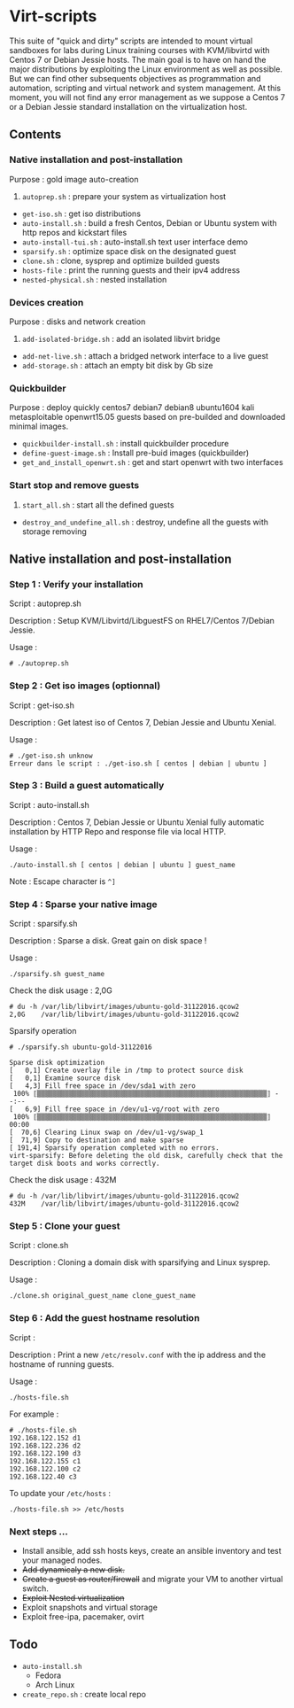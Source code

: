 # Virt-scripts

This suite of "quick and dirty" scripts are intended to mount virtual sandboxes for labs during Linux training courses with KVM/libvirtd with Centos 7 or Debian Jessie hosts. 
The main goal is to have on hand the major distributions by exploiting the Linux environment as well as possible. But we can find other subsequents objectives as programmation and automation, scripting and virtual network and system management. At this moment, you will not find any error management as we suppose a Centos 7 or a Debian Jessie standard installation on the virtualization host.

## Contents

### Native installation and post-installation

Purpose : gold image auto-creation

1. `autoprep.sh` : prepare your system as virtualization host
* `get-iso.sh` : get iso distributions
* `auto-install.sh` : build a fresh Centos, Debian or Ubuntu system with http repos and kickstart files
* `auto-install-tui.sh` : auto-install.sh text user interface demo
* `sparsify.sh` : optimize space disk on the designated guest
* `clone.sh` : clone, sysprep and optimize builded guests
* `hosts-file` : print the running guests and their ipv4 address
* `nested-physical.sh` : nested installation

### Devices creation

Purpose : disks and network creation

1. `add-isolated-bridge.sh` : add an isolated libvirt bridge
* `add-net-live.sh` : attach a bridged network interface to a live guest
* `add-storage.sh` : attach an empty bit disk by Gb size

### Quickbuilder

Purpose : deploy quickly centos7 debian7 debian8 ubuntu1604 kali metasploitable openwrt15.05 guests based on pre-builded and downloaded minimal images.

* `quickbuilder-install.sh` : install quickbuilder procedure
* `define-guest-image.sh` : Install pre-buid images (quickbuilder)
* `get_and_install_openwrt.sh` : get and start openwrt with two interfaces

### Start stop  and remove guests

1. `start_all.sh` : start all the defined guests
* `destroy_and_undefine_all.sh` : destroy,  undefine all the guests with storage removing

## Native installation and post-installation

### Step 1 : Verify your installation

Script : autoprep.sh

Description : Setup KVM/Libvirtd/LibguestFS on RHEL7/Centos 7/Debian Jessie.

Usage : 

```
# ./autoprep.sh
```

### Step 2 : Get iso images (optionnal)

Script : get-iso.sh

Description : Get latest iso of Centos 7, Debian Jessie and Ubuntu Xenial.

Usage :

```
# ./get-iso.sh unknow
Erreur dans le script : ./get-iso.sh [ centos | debian | ubuntu ]
```

### Step 3 : Build a guest automatically

Script : auto-install.sh 

Description :  Centos 7, Debian Jessie or Ubuntu Xenial fully automatic installation by HTTP Repo and response file via local HTTP.

Usage :

```
./auto-install.sh [ centos | debian | ubuntu ] guest_name
```

Note : Escape character is `^]`


### Step 4 : Sparse your native image

Script : sparsify.sh

Description : Sparse a disk. Great gain on disk space !

Usage :

```
./sparsify.sh guest_name
```

Check the disk usage : 2,0G

```
# du -h /var/lib/libvirt/images/ubuntu-gold-31122016.qcow2
2,0G    /var/lib/libvirt/images/ubuntu-gold-31122016.qcow2
```

Sparsify operation

```
# ./sparsify.sh ubuntu-gold-31122016

Sparse disk optimization
[   0,1] Create overlay file in /tmp to protect source disk
[   0,1] Examine source disk
[   4,3] Fill free space in /dev/sda1 with zero
 100% ⟦▒▒▒▒▒▒▒▒▒▒▒▒▒▒▒▒▒▒▒▒▒▒▒▒▒▒▒▒▒▒▒▒▒▒▒▒▒▒▒▒▒▒▒▒▒▒▒▒▒▒▒▒▒▒▒▒▒▒⟧ --:--
[   6,9] Fill free space in /dev/u1-vg/root with zero
 100% ⟦▒▒▒▒▒▒▒▒▒▒▒▒▒▒▒▒▒▒▒▒▒▒▒▒▒▒▒▒▒▒▒▒▒▒▒▒▒▒▒▒▒▒▒▒▒▒▒▒▒▒▒▒▒▒▒▒▒▒⟧ 00:00
[  70,6] Clearing Linux swap on /dev/u1-vg/swap_1
[  71,9] Copy to destination and make sparse
[ 191,4] Sparsify operation completed with no errors.
virt-sparsify: Before deleting the old disk, carefully check that the
target disk boots and works correctly.
```

Check the disk usage : 432M


```
# du -h /var/lib/libvirt/images/ubuntu-gold-31122016.qcow2
432M    /var/lib/libvirt/images/ubuntu-gold-31122016.qcow2
```

### Step 5 : Clone your guest

Script : clone.sh

Description : Cloning a domain disk with sparsifying and Linux sysprep.

Usage :

```
./clone.sh original_guest_name clone_guest_name
```

### Step 6 : Add the guest hostname resolution

Script : 

Description : Print a new `/etc/resolv.conf` with the ip address and the hostname of running guests.

Usage :

```
./hosts-file.sh
```

For example :

```
# ./hosts-file.sh
192.168.122.152 d1
192.168.122.236 d2
192.168.122.190 d3
192.168.122.155 c1
192.168.122.100 c2
192.168.122.40 c3
```

To update your `/etc/hosts` :

```
./hosts-file.sh >> /etc/hosts
```

### Next steps ...

* Install ansible, add ssh hosts keys, create an ansible inventory and test your managed nodes.
* ~~Add dynamicaly a new disk.~~
* ~~Create a guest as router/firewall~~ and migrate your VM to another virtual switch.
* ~~Exploit Nested virtualization~~
* Exploit snapshots and virtual storage
* Exploit free-ipa, pacemaker, ovirt

## Todo

* `auto-install.sh` 
  * Fedora
  * Arch Linux
* `create_repo.sh` : create local repo
